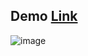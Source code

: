 ## Demo <a href="redux-blue.vercel.app">Link</a>
![image](https://user-images.githubusercontent.com/91543268/162987159-be32a051-0a47-439a-9b5f-64dfbc1a63b1.png)
